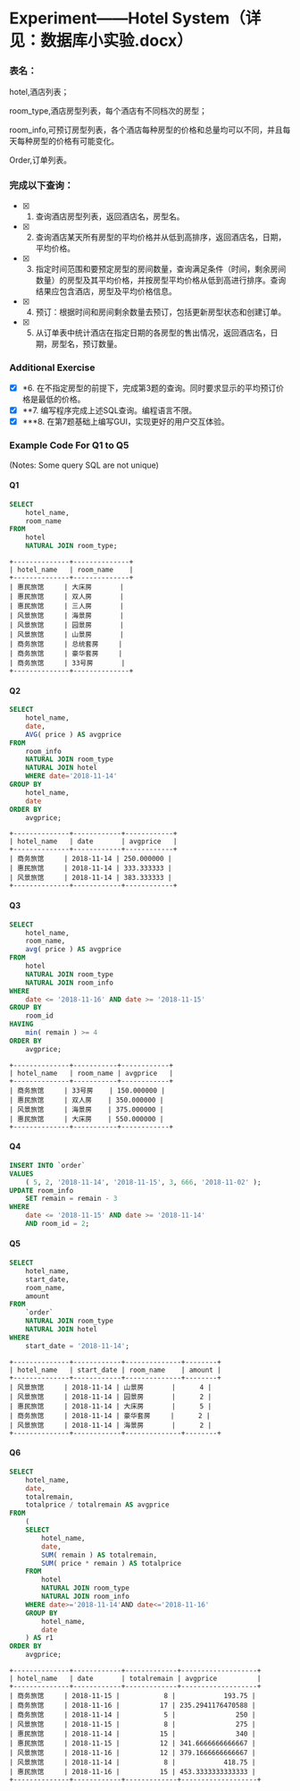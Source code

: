 # Experiment——Hotel System（详见：数据库小实验.docx）

### 表名：

hotel,酒店列表；

room_type,酒店房型列表，每个酒店有不同档次的房型；

room_info,可预订房型列表，各个酒店每种房型的价格和总量均可以不同，并且每天每种房型的价格有可能变化。

Order,订单列表。

### 完成以下查询：
- [x] 1.	查询酒店房型列表，返回酒店名，房型名。
- [x] 2.	查询酒店某天所有房型的平均价格并从低到高排序，返回酒店名，日期，平均价格。
- [x] 3.	指定时间范围和要预定房型的房间数量，查询满足条件（时间，剩余房间数量）的房型及其平均价格，并按房型平均价格从低到高进行排序。查询结果应包含酒店，房型及平均价格信息。
- [x] 4.  预订：根据时间和房间剩余数量去预订，包括更新房型状态和创建订单。
- [x] 5.  从订单表中统计酒店在指定日期的各房型的售出情况，返回酒店名，日期，房型名，预订数量。

### Additional Exercise

- [x] *6. 在不指定房型的前提下，完成第3题的查询。同时要求显示的平均预订价格是最低的价格。
- [x] **7. 编写程序完成上述SQL查询。编程语言不限。
- [x] ***8. 在第7题基础上编写GUI，实现更好的用户交互体验。

### Example Code For Q1 to Q5

(Notes: Some query SQL are not unique)

#### Q1
```sql
SELECT
	hotel_name,
	room_name 
FROM
	hotel
	NATURAL JOIN room_type;
```
```
+--------------+--------------+
| hotel_name   | room_name    |
+--------------+--------------+
| 惠民旅馆     | 大床房       |
| 惠民旅馆     | 双人房       |
| 惠民旅馆     | 三人房       |
| 风景旅馆     | 海景房       |
| 风景旅馆     | 园景房       |
| 风景旅馆     | 山景房       |
| 商务旅馆     | 总统套房     |
| 商务旅馆     | 豪华套房     |
| 商务旅馆     | 33号房       |
+--------------+--------------+
```

#### Q2
```sql
SELECT
	hotel_name,
	date,
	AVG( price ) AS avgprice 
FROM
	room_info
	NATURAL JOIN room_type
	NATURAL JOIN hotel 
	WHERE date='2018-11-14'
GROUP BY
	hotel_name,
	date 
ORDER BY
	avgprice;
```
```
+--------------+------------+------------+
| hotel_name   | date       | avgprice   |
+--------------+------------+------------+
| 商务旅馆     | 2018-11-14 | 250.000000 |
| 惠民旅馆     | 2018-11-14 | 333.333333 |
| 风景旅馆     | 2018-11-14 | 383.333333 |
+--------------+------------+------------+
```

#### Q3
```sql
SELECT
	hotel_name,
	room_name,
	avg( price ) AS avgprice 
FROM
	hotel
	NATURAL JOIN room_type
	NATURAL JOIN room_info 
WHERE
	date <= '2018-11-16' AND date >= '2018-11-15' 
GROUP BY
	room_id 
HAVING
	min( remain ) >= 4 
ORDER BY
	avgprice;
```
```
+--------------+-----------+------------+
| hotel_name   | room_name | avgprice   |
+--------------+-----------+------------+
| 商务旅馆     | 33号房    | 150.000000 |
| 惠民旅馆     | 双人房    | 350.000000 |
| 风景旅馆     | 海景房    | 375.000000 |
| 惠民旅馆     | 大床房    | 550.000000 |
+--------------+-----------+------------+
```

#### Q4
```sql
INSERT INTO `order`
VALUES
	( 5, 2, '2018-11-14', '2018-11-15', 3, 666, '2018-11-02' );
UPDATE room_info 
	SET remain = remain - 3 
WHERE
	date <= '2018-11-15' AND date >= '2018-11-14' 
	AND room_id = 2;
```

#### Q5
```sql
SELECT
	hotel_name,
	start_date,
	room_name,
	amount 
FROM
	`order`
	NATURAL JOIN room_type
	NATURAL JOIN hotel 
WHERE
	start_date = '2018-11-14';
```
```
+--------------+------------+--------------+--------+
| hotel_name   | start_date | room_name    | amount |
+--------------+------------+--------------+--------+
| 风景旅馆     | 2018-11-14 | 山景房       |      4 |
| 风景旅馆     | 2018-11-14 | 园景房       |      2 |
| 惠民旅馆     | 2018-11-14 | 大床房       |      5 |
| 商务旅馆     | 2018-11-14 | 豪华套房     |      2 |
| 风景旅馆     | 2018-11-14 | 海景房       |      2 |
+--------------+------------+--------------+--------+
```

#### Q6
```sql
SELECT
	hotel_name,
	date,
	totalremain,
	totalprice / totalremain AS avgprice 
FROM
	(
	SELECT
		hotel_name,
		date,
		SUM( remain ) AS totalremain,
		SUM( price * remain ) AS totalprice 
	FROM
		hotel
		NATURAL JOIN room_type
		NATURAL JOIN room_info
	WHERE date>='2018-11-14'AND date<='2018-11-16'	
	GROUP BY
		hotel_name,
		date 
	) AS r1
ORDER BY
	avgprice;
```
```
+--------------+------------+-------------+-------------------+
| hotel_name   | date       | totalremain | avgprice          |
+--------------+------------+-------------+-------------------+
| 商务旅馆     | 2018-11-15 |           8 |            193.75 |
| 商务旅馆     | 2018-11-16 |          17 | 235.2941176470588 |
| 商务旅馆     | 2018-11-14 |           5 |               250 |
| 风景旅馆     | 2018-11-15 |           8 |               275 |
| 惠民旅馆     | 2018-11-14 |          15 |               340 |
| 惠民旅馆     | 2018-11-15 |          12 | 341.6666666666667 |
| 风景旅馆     | 2018-11-16 |          12 | 379.1666666666667 |
| 风景旅馆     | 2018-11-14 |           8 |            418.75 |
| 惠民旅馆     | 2018-11-16 |          15 | 453.3333333333333 |
+--------------+------------+-------------+-------------------+
```
